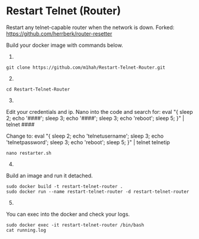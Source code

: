 # Restart Telnet (Router)
Restart any telnet-capable router when the network is down.
Forked: https://github.com/herrberk/router-resetter

Build your docker image with commands below.

1. 
```
git clone https://github.com/m1hah/Restart-Telnet-Router.git
```
2.
```
cd Restart-Telnet-Router
```
3.
Edit your credentials and ip.
Nano into the code and search for:
  eval "{ sleep 2; echo '####'; sleep 3; echo '####'; sleep 3; echo 'reboot'; sleep 5; }" | telnet ####

Change to:
  eval "{ sleep 2; echo 'telnetusername'; sleep 3; echo 'telnetpassword'; sleep 3; echo 'reboot'; sleep 5; }" | telnet telnetip
```
nano restarter.sh
```
4.
Build an image and run it detached.
```
sudo docker build -t restart-telnet-router .
sudo docker run --name restart-telnet-router -d restart-telnet-router
```
5. 
You can exec into the docker and check your logs.
```
sudo docker exec -it restart-telnet-router /bin/bash
cat running.log
```
